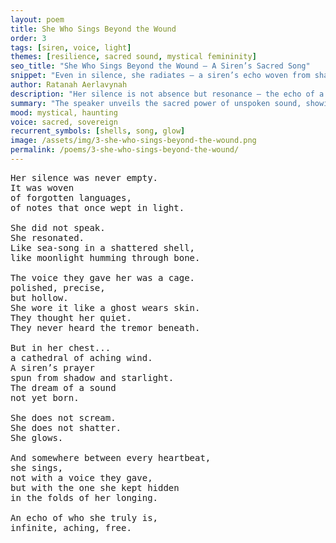 ```yaml
---
layout: poem
title: She Who Sings Beyond the Wound
order: 3
tags: [siren, voice, light]
themes: [resilience, sacred sound, mystical femininity]
seo_title: "She Who Sings Beyond the Wound — A Siren’s Sacred Song"
snippet: "Even in silence, she radiates — a siren’s echo woven from shadows and longing."
author: Ratanah Aerlavynah
description: "Her silence is not absence but resonance — the echo of a voice untouched by the world."
summary: "The speaker unveils the sacred power of unspoken sound, showing how silence can sing."
mood: mystical, haunting
voice: sacred, sovereign
recurrent_symbols: [shells, song, glow]
image: /assets/img/3-she-who-sings-beyond-the-wound.png
permalink: /poems/3-she-who-sings-beyond-the-wound/
---
```


<pre>
Her silence was never empty.
It was woven
of forgotten languages,
of notes that once wept in light.

She did not speak.
She resonated.
Like sea-song in a shattered shell,
like moonlight humming through bone.

The voice they gave her was a cage.
polished, precise,
but hollow.
She wore it like a ghost wears skin.
They thought her quiet.
They never heard the tremor beneath.

But in her chest...
a cathedral of aching wind.
A siren’s prayer
spun from shadow and starlight.
The dream of a sound
not yet born.

She does not scream.
She does not shatter.
She glows.

And somewhere between every heartbeat,
she sings,
not with a voice they gave,
but with the one she kept hidden
in the folds of her longing.

An echo of who she truly is,
infinite, aching, free.
</pre>
